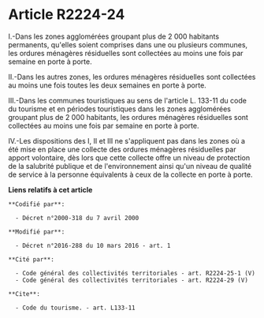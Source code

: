 # Article R2224-24

I.-Dans les zones agglomérées groupant plus de 2 000 habitants permanents, qu'elles soient comprises dans une ou plusieurs
communes, les ordures ménagères résiduelles sont collectées au moins une fois par semaine en porte à porte. 

II.-Dans les autres zones, les ordures ménagères résiduelles sont collectées au moins une fois toutes les deux semaines en
porte à porte. 

III.-Dans les communes touristiques au sens de l'article L. 133-11 du code du tourisme et en périodes touristiques dans les
zones agglomérées groupant plus de 2 000 habitants, les ordures ménagères résiduelles sont collectées au moins une fois par
semaine en porte à porte. 

IV.-Les dispositions des I, II et III ne s'appliquent pas dans les zones où a été mise en place une collecte des ordures
ménagères résiduelles par apport volontaire, dès lors que cette collecte offre un niveau de protection de la salubrité
publique et de l'environnement ainsi qu'un niveau de qualité de service à la personne équivalents à ceux de la collecte en
porte à porte.

**Liens relatifs à cet article**

	**Codifié par**:

	  - Décret n°2000-318 du 7 avril 2000

	**Modifié par**:

	  - Décret n°2016-288 du 10 mars 2016 - art. 1

	**Cité par**:

	  - Code général des collectivités territoriales - art. R2224-25-1 (V)
	  - Code général des collectivités territoriales - art. R2224-29 (V)

	**Cite**:

	  - Code du tourisme. - art. L133-11

